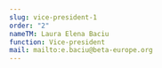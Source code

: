 ```yaml
---
slug: vice-president-1
order: "2"
nameTM: Laura Elena Baciu
function: Vice-president
mail: mailto:e.baciu@beta-europe.org
---
```

